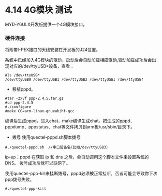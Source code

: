 # 4.14 4G模块 测试


MYD-Y6ULX开发板提供一个4G模块接口。

### 硬件连接

将附带I-PEX接口的天线安装在开发板的J24位置。


系统中已经加入4G模块的驱动，启动后会自动加载相应驱动,驱动加载成功后会出现对应的/dev/ttyUSB*设备，查看：
```
#ls /dev/ttyUSB*
/dev/ttyUSB0 /dev/ttyUSB1 /dev/ttyUSB2 /dev/ttyUSB3 /dev/ttyUSB4
```
* 移植pppd。

```
#tar -zxvf ppp-2.4.5.tar.gz
#cd ppp-2.4.5
#./configure
#make CC=arm-linux-gnueabihf-gcc
```
编译后生成pppd，进入chat，make编译生成chat。把生成的pppd、pppdump、pppstatus、chat等文件拷贝到arm板/usr/sbin/目录下。

* 拨号
使用quectel-pppd.sh脚本拨号
```
#./quectel-pppd.sh  //串口设备名(比如/dev/ttyUSB3) 
```
ip-up：pppd 在获取 ip 和 dns 之后，会自动调用这个脚本文件来设置系统的 DNS。
拨号成功后就可以联网了。

 使用quectel-ppp-kill来挂断拨号，pppd必须被正常挂断，否者可能会导致你下次ppp拨号失败。
```
#./quectel-ppp-kill
```
